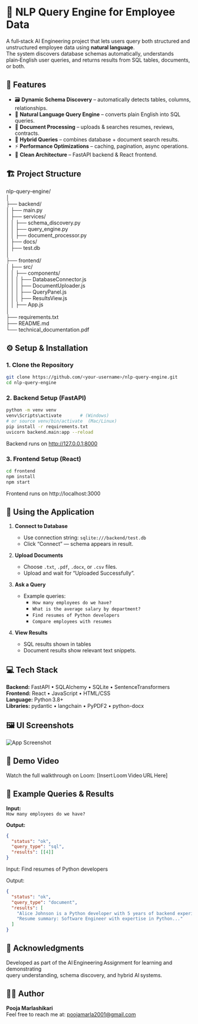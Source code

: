 # 🧠 NLP Query Engine for Employee Data

A full‑stack AI Engineering project that lets users query both structured and unstructured employee data using **natural language**.  
The system discovers database schemas automatically, understands plain‑English user queries, and returns results from SQL tables, documents, or both.

## 🚀 Features

- 🗃️ **Dynamic Schema Discovery** – automatically detects tables, columns, relationships.
- 💬 **Natural Language Query Engine** – converts plain English into SQL queries.
- 📄 **Document Processing** – uploads & searches resumes, reviews, contracts.
- 🔀 **Hybrid Queries** – combines database + document search results.
- ⚡ **Performance Optimizations** – caching, pagination, async operations.
- 🧩 **Clean Architecture** – FastAPI backend & React frontend.

## 🏗️ Project Structure

nlp-query-engine/<br>
│<br>
├── backend/<br>
│   ├── main.py<br>
│   ├── services/<br>
│   │   ├── schema_discovery.py<br>
│   │   ├── query_engine.py<br>
│   │   ├── document_processor.py<br>
│   ├── docs/<br>
│   ├── test.db<br>
│<br>
├── frontend/<br>
│   ├── src/<br>
│   │   ├── components/<br>
│   │   │   ├── DatabaseConnector.js<br>
│   │   │   ├── DocumentUploader.js<br>
│   │   │   ├── QueryPanel.js<br>
│   │   │   ├── ResultsView.js<br>
│   │   ├── App.js<br>
│<br>
├── requirements.txt<br>
├── README.md<br>
└── technical_documentation.pdf

## ⚙️ Setup & Installation

### 1. Clone the Repository
```bash
git clone https://github.com/<your-username>/nlp-query-engine.git
cd nlp-query-engine
```

### 2. Backend Setup (FastAPI)
```bash
python -m venv venv
venv\Scripts\activate       # (Windows)
# or source venv/bin/activate  (Mac/Linux)
pip install -r requirements.txt
uvicorn backend.main:app --reload
```
Backend runs on http://127.0.0.1:8000

### 3. Frontend Setup (React)
```bash
cd frontend
npm install
npm start
```
Frontend runs on http://localhost:3000


## 🧪 Using the Application

1. **Connect to Database**  
   - Use connection string: `sqlite:///backend/test.db`
   - Click “Connect” — schema appears in result.

2. **Upload Documents**  
   - Choose `.txt`, `.pdf`, `.docx`, or `.csv` files.
   - Upload and wait for “Uploaded Successfully”.

3. **Ask a Query**  
   - Example queries:  
     - `How many employees do we have?`  
     - `What is the average salary by department?`  
     - `Find resumes of Python developers`  
     - `Compare employees with resumes`

4. **View Results**  
   - SQL results shown in tables  
   - Document results show relevant text snippets.
  
## 💻 Tech Stack

**Backend:** FastAPI • SQLAlchemy • SQLite • SentenceTransformers  
**Frontend:** React • JavaScript • HTML/CSS  
**Language:** Python 3.8+  
**Libraries:** pydantic • langchain • PyPDF2 • python-docx  

## 🖼️ UI Screenshots

![App Screenshot](docs/screenshot_ui.png)

## 🎥 Demo Video
Watch the full walkthrough on Loom: [Insert Loom Video URL Here]

## 🧩 Example Queries & Results

**Input:**  
`How many employees do we have?`

**Output:**  
```json
{
  "status": "ok",
  "query_type": "sql",
  "results": [[4]]
}
```

Input:
Find resumes of Python developers

Output:
```json
{
  "status": "ok",
  "query_type": "document",
  "results": [
    "Alice Johnson is a Python developer with 5 years of backend experience...",
    "Resume summary: Software Engineer with expertise in Python..."
  ]
}

```

## 🙌 Acknowledgments
Developed as part of the AI Engineering Assignment for learning and demonstrating  
query understanding, schema discovery, and hybrid AI systems.



## 👩‍💻 Author
**Pooja Marlashikari**  
Feel free to reach me at: poojamarla2001@gmail.com  
